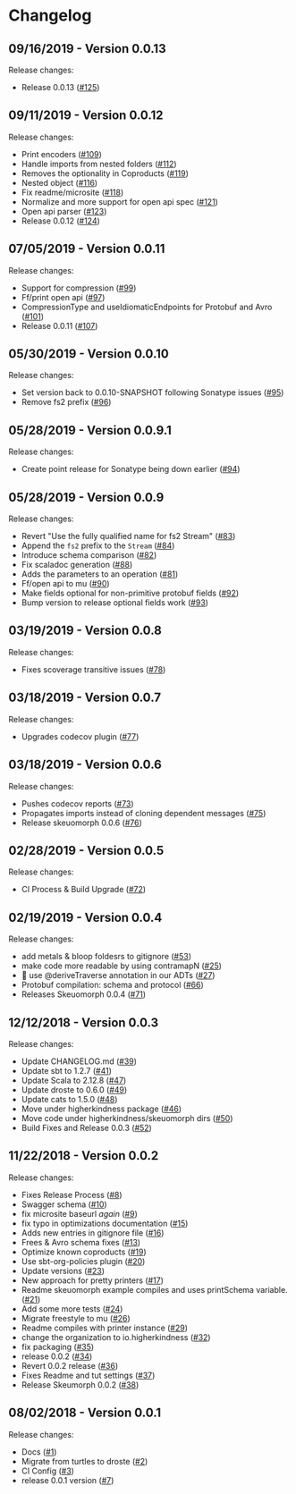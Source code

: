 # Changelog

## 09/16/2019 - Version 0.0.13

Release changes:

* Release 0.0.13 ([#125](https://github.com/higherkindness/skeuomorph/pull/125))


## 09/11/2019 - Version 0.0.12

Release changes:

* Print encoders ([#109](https://github.com/higherkindness/skeuomorph/pull/109))
* Handle imports from nested folders ([#112](https://github.com/higherkindness/skeuomorph/pull/112))
* Removes the optionality in Coproducts ([#119](https://github.com/higherkindness/skeuomorph/pull/119))
* Nested object ([#116](https://github.com/higherkindness/skeuomorph/pull/116))
* Fix readme/microsite ([#118](https://github.com/higherkindness/skeuomorph/pull/118))
* Normalize and more support for open api spec ([#121](https://github.com/higherkindness/skeuomorph/pull/121))
* Open api parser ([#123](https://github.com/higherkindness/skeuomorph/pull/123))
* Release 0.0.12 ([#124](https://github.com/higherkindness/skeuomorph/pull/124))


## 07/05/2019 - Version 0.0.11

Release changes:

* Support for compression ([#99](https://github.com/higherkindness/skeuomorph/pull/99))
* Ff/print open api ([#97](https://github.com/higherkindness/skeuomorph/pull/97))
* CompressionType and useIdiomaticEndpoints for Protobuf and Avro ([#101](https://github.com/higherkindness/skeuomorph/pull/101))
* Release 0.0.11 ([#107](https://github.com/higherkindness/skeuomorph/pull/107))


## 05/30/2019 - Version 0.0.10

Release changes:

* Set version back to 0.0.10-SNAPSHOT following Sonatype issues ([#95](https://github.com/higherkindness/skeuomorph/pull/95))
* Remove fs2 prefix ([#96](https://github.com/higherkindness/skeuomorph/pull/96))


## 05/28/2019 - Version 0.0.9.1

Release changes:

* Create point release for Sonatype being down earlier ([#94](https://github.com/higherkindness/skeuomorph/pull/94))


## 05/28/2019 - Version 0.0.9

Release changes:

* Revert "Use the fully qualified name for fs2 Stream" ([#83](https://github.com/higherkindness/skeuomorph/pull/83))
* Append the `fs2` prefix to the `Stream` ([#84](https://github.com/higherkindness/skeuomorph/pull/84))
* Introduce schema comparison ([#82](https://github.com/higherkindness/skeuomorph/pull/82))
* Fix scaladoc generation ([#88](https://github.com/higherkindness/skeuomorph/pull/88))
* Adds the parameters to an operation ([#81](https://github.com/higherkindness/skeuomorph/pull/81))
* Ff/open api to mu ([#90](https://github.com/higherkindness/skeuomorph/pull/90))
* Make fields optional for non-primitive protobuf fields ([#92](https://github.com/higherkindness/skeuomorph/pull/92))
* Bump version to release optional fields work ([#93](https://github.com/higherkindness/skeuomorph/pull/93))


## 03/19/2019 - Version 0.0.8

Release changes:

* Fixes scoverage transitive issues ([#78](https://github.com/higherkindness/skeuomorph/pull/78))


## 03/18/2019 - Version 0.0.7

Release changes:

* Upgrades codecov plugin ([#77](https://github.com/higherkindness/skeuomorph/pull/77))


## 03/18/2019 - Version 0.0.6

Release changes:

* Pushes codecov reports ([#73](https://github.com/higherkindness/skeuomorph/pull/73))
* Propagates imports instead of cloning dependent messages ([#75](https://github.com/higherkindness/skeuomorph/pull/75))
* Release skeuomorph 0.0.6 ([#76](https://github.com/higherkindness/skeuomorph/pull/76))


## 02/28/2019 - Version 0.0.5

Release changes:

* CI Process & Build Upgrade ([#72](https://github.com/higherkindness/skeuomorph/pull/72))


## 02/19/2019 - Version 0.0.4

Release changes:

* add metals & bloop foldesrs to gitignore ([#53](https://github.com/higherkindness/skeuomorph/pull/53))
* make code more readable by using contramapN ([#25](https://github.com/higherkindness/skeuomorph/pull/25))
* :tada: use @deriveTraverse annotation in our ADTs ([#27](https://github.com/higherkindness/skeuomorph/pull/27))
* Protobuf compilation: schema and protocol ([#66](https://github.com/higherkindness/skeuomorph/pull/66))
* Releases Skeuomorph 0.0.4 ([#71](https://github.com/higherkindness/skeuomorph/pull/71))


## 12/12/2018 - Version 0.0.3

Release changes:

* Update CHANGELOG.md ([#39](https://github.com/higherkindness/skeuomorph/pull/39))
* Update sbt to 1.2.7 ([#41](https://github.com/higherkindness/skeuomorph/pull/41))
* Update Scala to 2.12.8 ([#47](https://github.com/higherkindness/skeuomorph/pull/47))
* Update droste to 0.6.0 ([#49](https://github.com/higherkindness/skeuomorph/pull/49))
* Update cats to 1.5.0 ([#48](https://github.com/higherkindness/skeuomorph/pull/48))
* Move under higherkindness package ([#46](https://github.com/higherkindness/skeuomorph/pull/46))
* Move code under higherkindness/skeuomorph dirs ([#50](https://github.com/higherkindness/skeuomorph/pull/50))
* Build Fixes and Release 0.0.3 ([#52](https://github.com/higherkindness/skeuomorph/pull/52))


## 11/22/2018 - Version 0.0.2

Release changes:

* Fixes Release Process ([#8](https://github.com/higherkindness/skeuomorph/pull/8))
* Swagger schema ([#10](https://github.com/higherkindness/skeuomorph/pull/10))
* fix microsite baseurl _again_ ([#9](https://github.com/higherkindness/skeuomorph/pull/9))
* fix typo in optimizations documentation ([#15](https://github.com/higherkindness/skeuomorph/pull/15))
* Adds new entries in gitignore file ([#16](https://github.com/higherkindness/skeuomorph/pull/16))
* Frees & Avro schema fixes ([#13](https://github.com/higherkindness/skeuomorph/pull/13))
* Optimize known coproducts ([#19](https://github.com/higherkindness/skeuomorph/pull/19))
* Use sbt-org-policies plugin ([#20](https://github.com/higherkindness/skeuomorph/pull/20))
* Update versions ([#23](https://github.com/higherkindness/skeuomorph/pull/23))
* New approach for pretty printers ([#17](https://github.com/higherkindness/skeuomorph/pull/17))
* Readme skeuomorph example compiles and uses printSchema variable. ([#21](https://github.com/higherkindness/skeuomorph/pull/21))
* Add some more tests ([#24](https://github.com/higherkindness/skeuomorph/pull/24))
* Migrate freestyle to mu ([#26](https://github.com/higherkindness/skeuomorph/pull/26))
* Readme compiles with printer instance ([#29](https://github.com/higherkindness/skeuomorph/pull/29))
* change the organization to io.higherkindness ([#32](https://github.com/higherkindness/skeuomorph/pull/32))
* fix packaging ([#35](https://github.com/higherkindness/skeuomorph/pull/35))
* release 0.0.2 ([#34](https://github.com/higherkindness/skeuomorph/pull/34))
* Revert 0.0.2 release ([#36](https://github.com/higherkindness/skeuomorph/pull/36))
* Fixes Readme and tut settings ([#37](https://github.com/higherkindness/skeuomorph/pull/37))
* Release Skeumorph 0.0.2 ([#38](https://github.com/higherkindness/skeuomorph/pull/38))


## 08/02/2018 - Version 0.0.1

Release changes:

* Docs ([#1](https://github.com/frees-io/skeuomorph/pull/1))
* Migrate from turtles to droste ([#2](https://github.com/frees-io/skeuomorph/pull/2))
* CI Config ([#3](https://github.com/frees-io/skeuomorph/pull/3))
* release 0.0.1 version ([#7](https://github.com/frees-io/skeuomorph/pull/7))